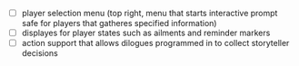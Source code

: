 

- [ ] player selection menu (top right, menu that starts interactive prompt safe for players that gatheres specified information)
- [ ] displayes for player states such as ailments and reminder markers
- [ ] action support that allows dilogues programmed in to collect storyteller decisions